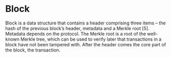 # Block

Block is a data structure that contains a header comprising three items – the hash of the previous block’s header, metadata and a Merkle root [5]. Metadata depends on the protocol. The Merkle root is a root of the well-known Merkle tree, which can be used to verify later that transactions in a block have not been tampered with. After the header comes the core part of the block, the transaction.
